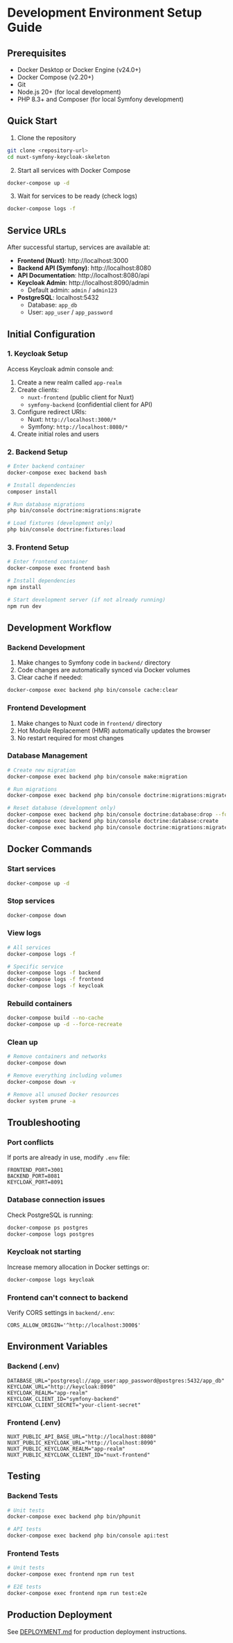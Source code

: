# Development Environment Setup Guide

## Prerequisites

- Docker Desktop or Docker Engine (v24.0+)
- Docker Compose (v2.20+)
- Git
- Node.js 20+ (for local development)
- PHP 8.3+ and Composer (for local Symfony development)

## Quick Start

1. Clone the repository
```bash
git clone <repository-url>
cd nuxt-symfony-keycloak-skeleton
```

2. Start all services with Docker Compose
```bash
docker-compose up -d
```

3. Wait for services to be ready (check logs)
```bash
docker-compose logs -f
```

## Service URLs

After successful startup, services are available at:

- **Frontend (Nuxt)**: http://localhost:3000
- **Backend API (Symfony)**: http://localhost:8080
- **API Documentation**: http://localhost:8080/api
- **Keycloak Admin**: http://localhost:8090/admin
  - Default admin: `admin` / `admin123`
- **PostgreSQL**: localhost:5432
  - Database: `app_db`
  - User: `app_user` / `app_password`

## Initial Configuration

### 1. Keycloak Setup

Access Keycloak admin console and:

1. Create a new realm called `app-realm`
2. Create clients:
   - `nuxt-frontend` (public client for Nuxt)
   - `symfony-backend` (confidential client for API)
3. Configure redirect URIs:
   - Nuxt: `http://localhost:3000/*`
   - Symfony: `http://localhost:8080/*`
4. Create initial roles and users

### 2. Backend Setup

```bash
# Enter backend container
docker-compose exec backend bash

# Install dependencies
composer install

# Run database migrations
php bin/console doctrine:migrations:migrate

# Load fixtures (development only)
php bin/console doctrine:fixtures:load
```

### 3. Frontend Setup

```bash
# Enter frontend container
docker-compose exec frontend bash

# Install dependencies
npm install

# Start development server (if not already running)
npm run dev
```

## Development Workflow

### Backend Development

1. Make changes to Symfony code in `backend/` directory
2. Code changes are automatically synced via Docker volumes
3. Clear cache if needed:
```bash
docker-compose exec backend php bin/console cache:clear
```

### Frontend Development

1. Make changes to Nuxt code in `frontend/` directory
2. Hot Module Replacement (HMR) automatically updates the browser
3. No restart required for most changes

### Database Management

```bash
# Create new migration
docker-compose exec backend php bin/console make:migration

# Run migrations
docker-compose exec backend php bin/console doctrine:migrations:migrate

# Reset database (development only)
docker-compose exec backend php bin/console doctrine:database:drop --force
docker-compose exec backend php bin/console doctrine:database:create
docker-compose exec backend php bin/console doctrine:migrations:migrate
```

## Docker Commands

### Start services
```bash
docker-compose up -d
```

### Stop services
```bash
docker-compose down
```

### View logs
```bash
# All services
docker-compose logs -f

# Specific service
docker-compose logs -f backend
docker-compose logs -f frontend
docker-compose logs -f keycloak
```

### Rebuild containers
```bash
docker-compose build --no-cache
docker-compose up -d --force-recreate
```

### Clean up
```bash
# Remove containers and networks
docker-compose down

# Remove everything including volumes
docker-compose down -v

# Remove all unused Docker resources
docker system prune -a
```

## Troubleshooting

### Port conflicts
If ports are already in use, modify `.env` file:
```env
FRONTEND_PORT=3001
BACKEND_PORT=8081
KEYCLOAK_PORT=8091
```

### Database connection issues
Check PostgreSQL is running:
```bash
docker-compose ps postgres
docker-compose logs postgres
```

### Keycloak not starting
Increase memory allocation in Docker settings or:
```bash
docker-compose logs keycloak
```

### Frontend can't connect to backend
Verify CORS settings in `backend/.env`:
```env
CORS_ALLOW_ORIGIN='^http://localhost:3000$'
```

## Environment Variables

### Backend (.env)
```env
DATABASE_URL="postgresql://app_user:app_password@postgres:5432/app_db"
KEYCLOAK_URL="http://keycloak:8090"
KEYCLOAK_REALM="app-realm"
KEYCLOAK_CLIENT_ID="symfony-backend"
KEYCLOAK_CLIENT_SECRET="your-client-secret"
```

### Frontend (.env)
```env
NUXT_PUBLIC_API_BASE_URL="http://localhost:8080"
NUXT_PUBLIC_KEYCLOAK_URL="http://localhost:8090"
NUXT_PUBLIC_KEYCLOAK_REALM="app-realm"
NUXT_PUBLIC_KEYCLOAK_CLIENT_ID="nuxt-frontend"
```

## Testing

### Backend Tests
```bash
# Unit tests
docker-compose exec backend php bin/phpunit

# API tests
docker-compose exec backend php bin/console api:test
```

### Frontend Tests
```bash
# Unit tests
docker-compose exec frontend npm run test

# E2E tests
docker-compose exec frontend npm run test:e2e
```

## Production Deployment

See [DEPLOYMENT.md](./DEPLOYMENT.md) for production deployment instructions.